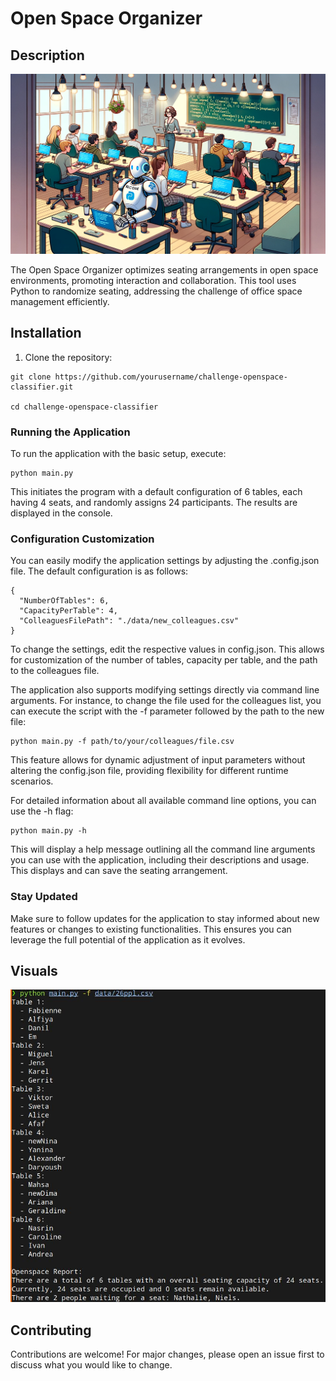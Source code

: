 # Open Space Organizer

## Description

![logo](data/logo.webp)

The Open Space Organizer optimizes seating arrangements in open space environments, promoting interaction and collaboration. This tool uses Python to randomize seating, addressing the challenge of office space management efficiently.

## Installation

1. Clone the repository:

```shell
git clone https://github.com/yourusername/challenge-openspace-classifier.git 

cd challenge-openspace-classifier
```


### Running the Application

To run the application with the basic setup, execute:

```
python main.py
```

This initiates the program with a default configuration of 6 tables, each having 4 seats, and randomly assigns 24 participants. The results are displayed in the console.


### Configuration Customization
You can easily modify the application settings by adjusting the .config.json file. The default configuration is as follows:


```
{
  "NumberOfTables": 6,
  "CapacityPerTable": 4,
  "ColleaguesFilePath": "./data/new_colleagues.csv"
}

```
To change the settings, edit the respective values in config.json. This allows for customization of the number of tables, capacity per table, and the path to the colleagues file.

The application also supports modifying settings directly via command line arguments. For instance, to change the file used for the colleagues list, you can execute the script with the -f parameter followed by the path to the new file:

```
python main.py -f path/to/your/colleagues/file.csv
```

This feature allows for dynamic adjustment of input parameters without altering the config.json file, providing flexibility for different runtime scenarios.

For detailed information about all available command line options, you can use the -h flag:

```
python main.py -h
```
This will display a help message outlining all the command line arguments you can use with the application, including their descriptions and usage.
This displays and can save the seating arrangement.

### Stay Updated
Make sure to follow updates for the application to stay informed about new features or changes to existing functionalities. This ensures you can leverage the full potential of the application as it evolves.
## Visuals

![test](screen.jpg)

## Contributing

Contributions are welcome! For major changes, please open an issue first to discuss what you would like to change.
